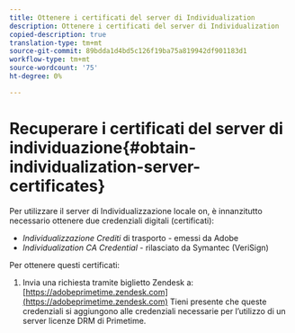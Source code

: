 ```yaml
---
title: Ottenere i certificati del server di Individualization
description: Ottenere i certificati del server di Individualization
copied-description: true
translation-type: tm+mt
source-git-commit: 89bdda1d4bd5c126f19ba75a819942df901183d1
workflow-type: tm+mt
source-wordcount: '75'
ht-degree: 0%

---
```



# Recuperare i certificati del server di individuazione{#obtain-individualization-server-certificates}

Per utilizzare il server di Individualizzazione locale on, è innanzitutto necessario ottenere due credenziali digitali (certificati):

* *Individualizzazione Crediti*  di trasporto - emessi da Adobe
* *Individualization CA Credential*  - rilasciato da Symantec (VeriSign)

Per ottenere questi certificati:

1. Invia una richiesta tramite biglietto Zendesk a: [https://adobeprimetime.zendesk.com](https://adobeprimetime.zendesk.com)
Tieni presente che queste credenziali si aggiungono alle credenziali necessarie per l’utilizzo di un server licenze DRM di Primetime.
